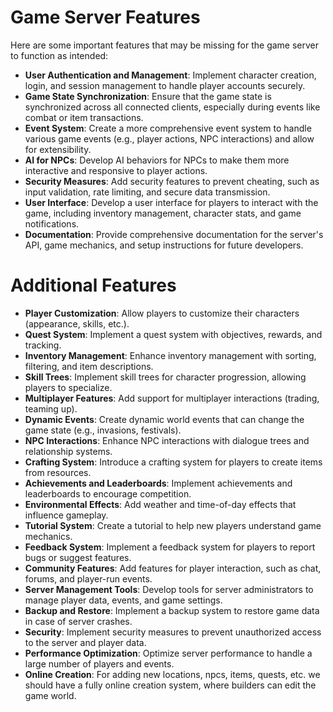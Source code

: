 # Game Server Features

Here are some important features that may be missing for the game server to function as intended:

- **User Authentication and Management**: Implement character creation, login, and session management to handle player accounts securely.
- **Game State Synchronization**: Ensure that the game state is synchronized across all connected clients, especially during events like combat or item transactions.
- **Event System**: Create a more comprehensive event system to handle various game events (e.g., player actions, NPC interactions) and allow for extensibility.
- **AI for NPCs**: Develop AI behaviors for NPCs to make them more interactive and responsive to player actions.
- **Security Measures**: Add security features to prevent cheating, such as input validation, rate limiting, and secure data transmission.
- **User Interface**: Develop a user interface for players to interact with the game, including inventory management, character stats, and game notifications.
- **Documentation**: Provide comprehensive documentation for the server's API, game mechanics, and setup instructions for future developers.

# Additional Features

- **Player Customization**: Allow players to customize their characters (appearance, skills, etc.).
- **Quest System**: Implement a quest system with objectives, rewards, and tracking.
- **Inventory Management**: Enhance inventory management with sorting, filtering, and item descriptions.
- **Skill Trees**: Implement skill trees for character progression, allowing players to specialize.
- **Multiplayer Features**: Add support for multiplayer interactions (trading, teaming up).
- **Dynamic Events**: Create dynamic world events that can change the game state (e.g., invasions, festivals).
- **NPC Interactions**: Enhance NPC interactions with dialogue trees and relationship systems.
- **Crafting System**: Introduce a crafting system for players to create items from resources.
- **Achievements and Leaderboards**: Implement achievements and leaderboards to encourage competition.
- **Environmental Effects**: Add weather and time-of-day effects that influence gameplay.
- **Tutorial System**: Create a tutorial to help new players understand game mechanics.
- **Feedback System**: Implement a feedback system for players to report bugs or suggest features.
- **Community Features**: Add features for player interaction, such as chat, forums, and player-run events.
- **Server Management Tools**: Develop tools for server administrators to manage player data, events, and game settings.
- **Backup and Restore**: Implement a backup system to restore game data in case of server crashes.
- **Security**: Implement security measures to prevent unauthorized access to the server and player data.
- **Performance Optimization**: Optimize server performance to handle a large number of players and events.
- **Online Creation**: For adding new locations, npcs, items, quests, etc. we should have a fully online creation system, where builders can edit the game world.
